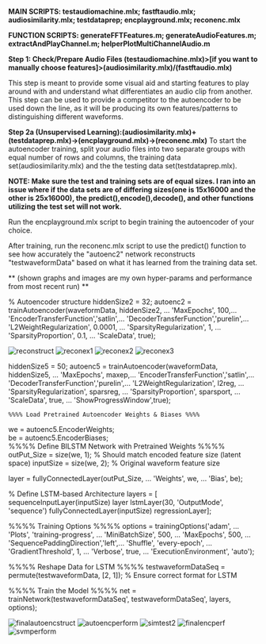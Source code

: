
**MAIN SCRIPTS: testaudiomachine.mlx; fastftaudio.mlx; audiosimilarity.mlx; testdataprep; encplayground.mlx; reconenc.mlx**

**FUNCTION SCRIPTS: generateFFTFeatures.m; generateAudioFeatures.m; extractAndPlayChannel.m; helperPlotMultiChannelAudio.m**

**Step 1: Check/Prepare Audio Files (testaudiomachine.mlx)>[if you want to manually choose features]>(audiosimilarity.mlx)/(fastftaudio.mlx)**

This step is meant to provide some visual aid and starting features to play around with and understand what differentiates an audio clip from another. This step can be used to provide a competitor to the autoencoder to be used down the line, as it will be producing its own features/patterns to distinguishing different waveforms.

**Step 2a (Unsupervised Learning):(audiosimilarity.mlx)+(testdataprep.mlx)->(encplayground.mlx)->(reconenc.mlx)**
To start the autoencoder training, split your audio files into two separate groups with equal number of rows and columns, the training data set(audiosimilarity.mlx) and the the testing data set(testdataprep.mlx). 

**NOTE: Make sure the test and training sets are of equal sizes. I ran into an issue where if the data sets are of differing sizes(one is 15x16000 and the other is 25x16000), the predict(),encode(),decode(), and other functions utilizing the test set will not work.**

Run the encplayground.mlx script to begin training the autoencoder of your choice.

After training, run the reconenc.mlx script to use the predict() function to see how accurately the "autoenc2" network reconstructs "testwaveformData" based on what it has learned from the training data set. 

** (shown graphs and images are my own hyper-params and performance from most recent run)
**




%  Autoencoder structure
hiddenSize2 = 32;
autoenc2 = trainAutoencoder(waveformData, hiddenSize2, ...
    'MaxEpochs', 100,...
    'EncoderTransferFunction','satlin',...
     'DecoderTransferFunction','purelin',...
    'L2WeightRegularization', 0.0001, ...
    'SparsityRegularization', 1, ...
    'SparsityProportion', 0.1, ...
    'ScaleData', true);




![reconstruct](https://github.com/user-attachments/assets/59d125e0-6a50-4ba3-9a70-b66abe7893f6)
![reconex1](https://github.com/user-attachments/assets/6cbfd895-a8e6-4d03-9818-ec504e59d3cf)
![reconex2](https://github.com/user-attachments/assets/73d72e94-dae0-4e5a-b785-f61af1ca1e5f)
![reconex3](https://github.com/user-attachments/assets/e2eb4745-18aa-4027-a410-360e3bb20da0)


hiddenSize5 = 50; 
autoenc5 = trainAutoencoder(waveformData, hiddenSize5, ...
    'MaxEpochs', maxep,...
    'EncoderTransferFunction','satlin',...
     'DecoderTransferFunction','purelin',...
    'L2WeightRegularization', l2reg, ...
    'SparsityRegularization', sparsreg, ...
    'SparsityProportion', sparsport, ...
    'ScaleData', true, ...
    'ShowProgressWindow',true);

    %%%% Load Pretrained Autoencoder Weights & Biases %%%%
we = autoenc5.EncoderWeights;  
be = autoenc5.EncoderBiases;  
%%%% Define BILSTM Network with Pretrained Weights %%%%
outPut_Size = size(we, 1);  % Should match encoded feature size (latent space)
inputSize = size(we, 2);    % Original waveform feature size

layer = fullyConnectedLayer(outPut_Size, ...
    'Weights', we, ...
    'Bias', be);

% Define LSTM-based Architecture
layers = [
    sequenceInputLayer(inputSize)
    layer
    lstmLayer(30, 'OutputMode', 'sequence')
    fullyConnectedLayer(inputSize)
    regressionLayer];

%%%% Training Options %%%%
options = trainingOptions('adam', ...
   'Plots', 'training-progress', ...
   'MiniBatchSize', 500, ...
   'MaxEpochs', 500, ...
   'SequencePaddingDirection','left',...
   'Shuffle', 'every-epoch', ...
   'GradientThreshold', 1, ...
   'Verbose', true, ...
   'ExecutionEnvironment', 'auto');

%%%% Reshape Data for LSTM %%%%
testwaveformDataSeq = permute(testwaveformData, [2, 1]); % Ensure correct format for LSTM

%%%% Train the Model %%%%
net = trainNetwork(testwaveformDataSeq', testwaveformDataSeq', layers, options);



![finalautoencstruct](https://github.com/user-attachments/assets/a094434b-2b0f-4825-af86-b30be56ff2ec)
![autoencperform](https://github.com/user-attachments/assets/2380af98-91c2-45dd-b3e3-f6928ef97bb8)
![simtest2](https://github.com/user-attachments/assets/36e4a10c-f50b-4723-af0a-212e8a393e84)
![finalencperf](https://github.com/user-attachments/assets/0a6ccdad-b16d-467d-8e4a-fdf30f14714a)
![svmperform](https://github.com/user-attachments/assets/ab19c193-d16a-4ddb-92d8-1c531ba782eb)
